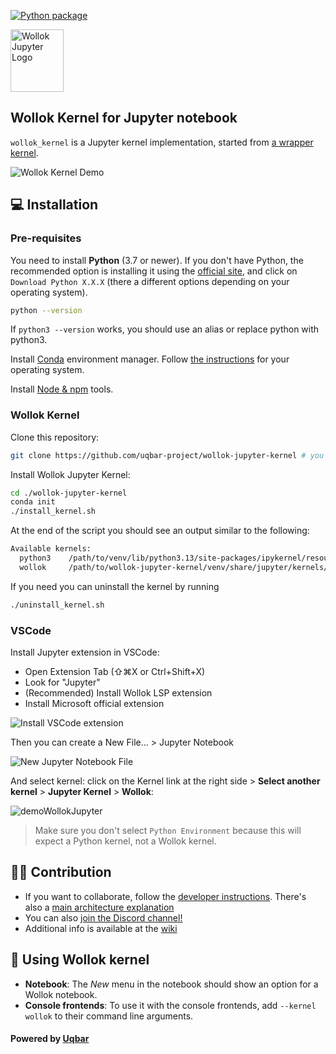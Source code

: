[![Python package](https://github.com/uqbar-project/wollok-jupyter-kernel/actions/workflows/test.yml/badge.svg)](https://github.com/uqbar-project/wollok-jupyter-kernel/actions/workflows/test.yml)

<img src="https://github.com/user-attachments/assets/ca46741f-f499-4dfe-a594-481926c9d1f7" alt="Wollok Jupyter Logo" height="100px" width="85px">

## Wollok Kernel for Jupyter notebook

`wollok_kernel` is a Jupyter kernel implementation, started from [a wrapper kernel](http://jupyter-client.readthedocs.io/en/latest/wrapperkernels.html).

<img src="https://github.com/user-attachments/assets/377221a0-45b6-4f81-b63c-0f1681008922" alt="Wollok Kernel Demo">

## 💻 Installation

### Pre-requisites

You need to install **Python** (3.7 or newer). If you don't have Python, the recommended option is installing it using the [official site](https://www.python.org/downloads/), and click on `Download Python X.X.X` (there a different options depending on your operating system).

```bash
python --version
```

If `python3 --version` works, you should use an alias or replace python with python3.

Install [Conda](https://anaconda.org/anaconda/conda) environment manager. Follow [the instructions](https://docs.conda.io/projects/conda/en/latest/user-guide/install/index.html) for your operating system.

Install [Node & npm](https://nodejs.org/en/download) tools.

### Wollok Kernel

Clone this repository:

```bash
git clone https://github.com/uqbar-project/wollok-jupyter-kernel # you can also use git@... option
```

Install Wollok Jupyter Kernel:

```bash
cd ./wollok-jupyter-kernel
conda init
./install_kernel.sh
```

At the end of the script you should see an output similar to the following:

```bash
Available kernels:
  python3    /path/to/venv/lib/python3.13/site-packages/ipykernel/resources
  wollok     /path/to/wollok-jupyter-kernel/venv/share/jupyter/kernels/wollok
```

If you need you can uninstall the kernel by running

```bash
./uninstall_kernel.sh
```

### VSCode

Install Jupyter extension in VSCode:

- Open Extension Tab (⇧⌘X or Ctrl+Shift+X)
- Look for "Jupyter"
- (Recommended) Install Wollok LSP extension
- Install Microsoft official extension

![Install VSCode extension](https://github.com/user-attachments/assets/5af3f097-d1ad-483a-baad-6ce40d45afe1)

Then you can create a New File... > Jupyter Notebook

![New Jupyter Notebook File](https://github.com/user-attachments/assets/986e6662-58c7-4617-acb1-9e38d0606d00)

And select kernel: click on the Kernel link at the right side > **Select another kernel** > **Jupyter Kernel** > **Wollok**:

![demoWollokJupyter](https://github.com/user-attachments/assets/4c2b7d9a-dbe3-4a5e-87b7-d553b1c6b831)

> Make sure you don't select `Python Environment` because this will expect a Python kernel, not a Wollok kernel.

## 👩‍💻 Contribution

- If you want to collaborate, follow the [developer instructions](https://github.com/uqbar-project/wollok-jupyter-kernel/wiki/Developer-environment). There's also a [main architecture explanation](https://github.com/uqbar-project/wollok-jupyter-kernel/wiki/Main-architecture)
- You can also [join the Discord channel!](https://discord.gg/ZstgCPKEaa)
- Additional info is available at the [wiki](https://github.com/uqbar-project/wollok-jupyter-kernel/wiki)

## 🦄 Using Wollok kernel

- **Notebook**: The *New* menu in the notebook should show an option for a Wollok notebook.
- **Console frontends**: To use it with the console frontends, add ``--kernel wollok`` to their command line arguments.

#### Powered by [Uqbar](https://uqbar.org/)
